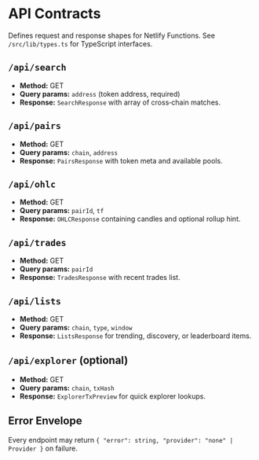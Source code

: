 # API Contracts

Defines request and response shapes for Netlify Functions. See `/src/lib/types.ts` for TypeScript interfaces.

## `/api/search`
- **Method:** GET
- **Query params:** `address` (token address, required)
- **Response:** `SearchResponse` with array of cross‑chain matches.

## `/api/pairs`
- **Method:** GET
- **Query params:** `chain`, `address`
- **Response:** `PairsResponse` with token meta and available pools.

## `/api/ohlc`
- **Method:** GET
- **Query params:** `pairId`, `tf`
- **Response:** `OHLCResponse` containing candles and optional rollup hint.

## `/api/trades`
- **Method:** GET
- **Query params:** `pairId`
- **Response:** `TradesResponse` with recent trades list.

## `/api/lists`
- **Method:** GET
- **Query params:** `chain`, `type`, `window`
- **Response:** `ListsResponse` for trending, discovery, or leaderboard items.

## `/api/explorer` (optional)
- **Method:** GET
- **Query params:** `chain`, `txHash`
- **Response:** `ExplorerTxPreview` for quick explorer lookups.

## Error Envelope
Every endpoint may return `{ "error": string, "provider": "none" | Provider }` on failure.

